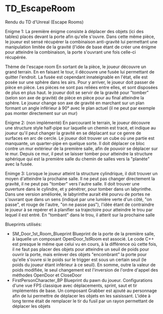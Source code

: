 # TD_EscapeRoom
Rendu du TD d'Unreal (Escape Rooms)


Enigme 1:
La première énigme consiste à déplacer des objets (ici des tables) placés devant la porte afin qu'elle s'ouvre.
Dans cette même pièce, le joueur est sensé récupérer la combinaison anti-gravité lui permettant une manipulation limitée de la gravité (l'idée de base étant de créer une énigme pour atteindre la combinaison, la porte s'ouvrant une fois celle-ci récupérée.

  Thème de l'escape room
En sortant de la pièce, le joueur découvre un grand terrain. En en faisant le tour, il découvre une fusée lui permettant de quitter l'endroit. La fusée est cependant innateignable en l'état, elle est posée sur une sphère dans les airs. Pour y arriver, le joueur doit passer de pièce en pièce. Les pièces ne sont pas reliées entre elles, et sont disposées de plus en plus haut. le joueur doit se servir de la gravité pour "tomber" (selon son axe de gravité) de pièce en pièce pour au final atteindre la sphère.
Le joueur change son axe de gravité en marchant sur un plan formant un angle inférieur à 90° avec le plan actuel (il ne peut par exemple pas monter directement sur un mur)

Enigme 2: (non implémenté)
En parcourant le terrain, le joueur découvre une structure style half-pipe sur laquelle un chemin est tracé, et indique au joueur qu'il peut changer la gravité en se déplacant sur ce genre de surfaces en arc de cercle. Le joueur doit trouver un cube où une partie est manquante, un quarter-pipe en quelque sorte. Il doit déplacer ce bloc contre un mur extérieur de la première salle, afin de pouvoir se déplacer sur le mur. Depuis ce mur, il peut se laisser tomber pour atteindre la structure sphérique qui est la première salle du chemin de salles vers la "planète" avec la fusée.

Enimge 3:
Lorsque le joueur atteint la structure cylindrique, il doit trouver un moyen d'atteindre la prochaine salle. Il ne peut pas changer directement la gravité, il ne peut pas "tomber" vers l'autre salle.
Il doit trouver une ouverture dans le cylindre, et y pénétrer, pour tomber dans un labyrinthe. Dans une version améliorée, le labyrinthe aurait été pourvu de portes ne s'ouvrant que dans un sens (indiqué par une lumière verte d'un côté, "on passe", et rouge de l'autre, "on ne passe pas"), l'idée étant de contraindre le joueur à se repérer  et à planifier sa trajectoire pour atteindre le trou par lequel il est entré.
En "tombant" dans le trou, il atterit sur la prochaine salle




Blueprints utilisés:
 - SM_Door_1st_Room_Blueprint
    Blueprint de la porte de la première salle, à laquelle un composant OpenDoor_1stRoom est associé. Le code C++ est presque le
    même que celui vu en cours, à la différence où cette fois, il ne faut pas placer des objets pour atteindre un seuil de 
    poids pour ouvrir la porte, mais enlever des objets "encombrant" la porte pour qu'elle s'ouvre si le poids sur le trigger
    est sous un certain seuil (le poids du joueur étant inférieur à ce seuil). En somme, outre la valeur de poids modifiée, le
    seul changement est l'inversion de l'ordre d'appel des méthodes OpenDoor et CloseDoor
 - FirstPersonCharacter_BP
    Blueprint du pawn du joueur. Configurations d'une vue FPS classique avec déplacements, sprint, saut et tir implémentés de
    base. Un composant Grabber est ajouté au personnage afin de lui permettre de déplacer les objets en les saisissant.
    L'idée à long terme était de remplacer le tir du fusil par un rayon permettant de déplacer les objets
    
